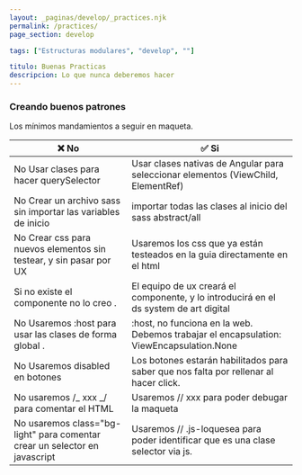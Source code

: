 ```yaml
---
layout: _paginas/develop/_practices.njk
permalink: /practices/
page_section: develop

tags: ["Estructuras modulares", "develop", ""]

titulo: Buenas Practicas
descripcion: Lo que nunca deberemos hacer
---
```


### Creando buenos patrones

Los mínimos mandamientos a seguir en maqueta.

| ❌ No                                                                      | ✅ Si                                                                                   |
| -------------------------------------------------------------------------- | --------------------------------------------------------------------------------------- |
| No Usar clases para hacer querySelector                                    | Usar clases nativas de Angular para seleccionar elementos (ViewChild, ElementRef)       |
| No Crear un archivo sass sin importar las variables de inicio              | importar todas las clases al inicio del sass abstract/all                               |
| No Crear css para nuevos elementos sin testear, y sin pasar por UX         | Usaremos los css que ya están testeados en la guia directamente en el html              |
| Si no existe el componente no lo creo .                                    | El equipo de ux creará el componente, y lo introducirá en el ds system de art digital   |
| No Usaremos :host para usar las clases de forma global .                   | :host, no funciona en la web. Debemos trabajar el encapsulation: ViewEncapsulation.None |
| No Usaremos disabled en botones                                            | Los botones estarán habilitados para saber que nos falta por rellenar al hacer click.   |
| No usaremos /_ xxx _/ para comentar el HTML                                | Usaremos // xxx para poder debugar la maqueta                                           |
| No usaremos class="bg-light" para comentar crear un selector en javascript | Usaremos // .js-loquesea para poder identificar que es una clase selector via js.       |
